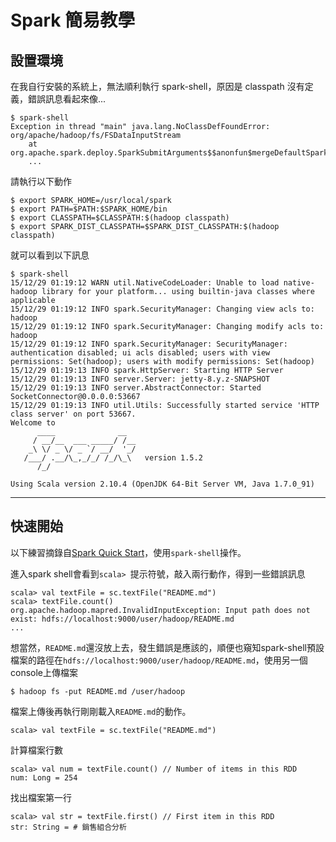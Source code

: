 # Spark 簡易教學 #

## 設置環境 ##

在我自行安裝的系統上，無法順利執行 spark-shell，原因是 classpath 沒有定義，錯誤訊息看起來像...
```shell
$ spark-shell
Exception in thread "main" java.lang.NoClassDefFoundError: org/apache/hadoop/fs/FSDataInputStream
	at org.apache.spark.deploy.SparkSubmitArguments$$anonfun$mergeDefaultSparkProperties$1.apply(SparkSubmitArguments.scala:117)
	...
```

請執行以下動作
```
$ export SPARK_HOME=/usr/local/spark
$ export PATH=$PATH:$SPARK_HOME/bin
$ export CLASSPATH=$CLASSPATH:$(hadoop classpath)
$ export SPARK_DIST_CLASSPATH=$SPARK_DIST_CLASSPATH:$(hadoop classpath)
```

就可以看到以下訊息
```shell
$ spark-shell
15/12/29 01:19:12 WARN util.NativeCodeLoader: Unable to load native-hadoop library for your platform... using builtin-java classes where applicable
15/12/29 01:19:12 INFO spark.SecurityManager: Changing view acls to: hadoop
15/12/29 01:19:12 INFO spark.SecurityManager: Changing modify acls to: hadoop
15/12/29 01:19:12 INFO spark.SecurityManager: SecurityManager: authentication disabled; ui acls disabled; users with view permissions: Set(hadoop); users with modify permissions: Set(hadoop)
15/12/29 01:19:13 INFO spark.HttpServer: Starting HTTP Server
15/12/29 01:19:13 INFO server.Server: jetty-8.y.z-SNAPSHOT
15/12/29 01:19:13 INFO server.AbstractConnector: Started SocketConnector@0.0.0.0:53667
15/12/29 01:19:13 INFO util.Utils: Successfully started service 'HTTP class server' on port 53667.
Welcome to
      ____              __
     / __/__  ___ _____/ /__
    _\ \/ _ \/ _ `/ __/  '_/
   /___/ .__/\_,_/_/ /_/\_\   version 1.5.2
      /_/

Using Scala version 2.10.4 (OpenJDK 64-Bit Server VM, Java 1.7.0_91)
```
___
## 快速開始 ##

以下練習摘錄自[Spark Quick Start](https://spark.apache.org/docs/latest/quick-start.html)，使用```spark-shell```操作。

進入spark shell會看到```scala> ```提示符號，敲入兩行動作，得到一些錯誤訊息
```
scala> val textFile = sc.textFile("README.md")
scala> textFile.count()
org.apache.hadoop.mapred.InvalidInputException: Input path does not exist: hdfs://localhost:9000/user/hadoop/README.md
...
```

想當然，```README.md```還沒放上去，發生錯誤是應該的，順便也窺知spark-shell預設檔案的路徑在```hdfs://localhost:9000/user/hadoop/README.md```，使用另一個console上傳檔案
```shell
$ hadoop fs -put README.md /user/hadoop
```

檔案上傳後再執行剛剛載入```README.md```的動作。
```
scala> val textFile = sc.textFile("README.md")
```

計算檔案行數
```
scala> val num = textFile.count() // Number of items in this RDD
num: Long = 254
```

找出檔案第一行
```
scala> val str = textFile.first() // First item in this RDD
str: String = # 銷售組合分析
```
